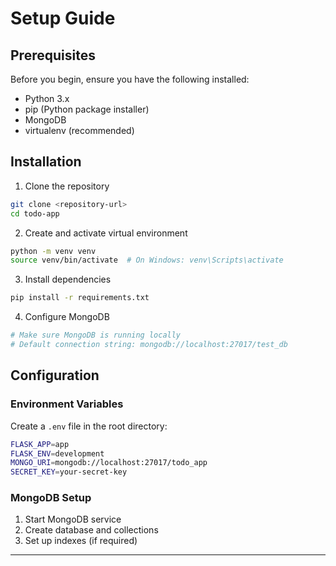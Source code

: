 <!-- setup.md -->
# Setup Guide

## Prerequisites

Before you begin, ensure you have the following installed:

- Python 3.x
- pip (Python package installer)
- MongoDB
- virtualenv (recommended)

## Installation

1. Clone the repository
```bash
git clone <repository-url>
cd todo-app
```

2. Create and activate virtual environment
```bash
python -m venv venv
source venv/bin/activate  # On Windows: venv\Scripts\activate
```

3. Install dependencies
```bash
pip install -r requirements.txt
```

4. Configure MongoDB
```bash
# Make sure MongoDB is running locally
# Default connection string: mongodb://localhost:27017/test_db
```

## Configuration

### Environment Variables

Create a `.env` file in the root directory:

```bash
FLASK_APP=app
FLASK_ENV=development
MONGO_URI=mongodb://localhost:27017/todo_app
SECRET_KEY=your-secret-key
```

### MongoDB Setup

1. Start MongoDB service
2. Create database and collections
3. Set up indexes (if required)

---